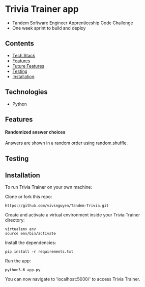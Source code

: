# Trivia Trainer app
* Tandem Software Engineer Apprenticeship Code Challenge
* One week sprint to build and deploy

## Contents
* [Tech Stack](#tech-stack)
* [Features](#features)
* [Future Features](#future)
* [Testing](#testing)
* [Installation](#installation)

## <a name="tech-stack"></a>Technologies
* Python


## <a name="features"></a>Features

#### Randomized answer choices
Answers are shown in a random order using random.shuffle.

## <a name="testing"></a>Testing

## <a name="installation"></a>Installation
To run Trivia Trainer on your own machine:

Clone or fork this repo:
```
https://github.com/vivsnguyen/Tandem-Trivia.git
```

Create and activate a virtual environment inside your Trivia Trainer directory:
```
virtualenv env
source env/bin/activate
```

Install the dependencies:
```
pip install -r requirements.txt
```

Run the app:

```
python3.6 app.py
```

You can now navigate to 'localhost:5000/' to access Trivia Trainer.